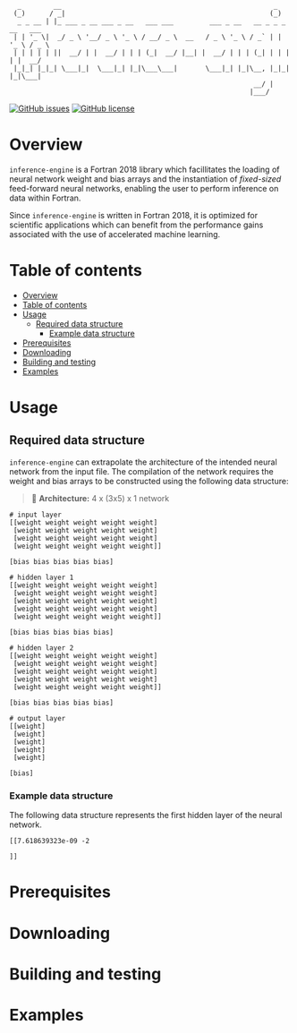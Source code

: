 ```
  _        __                                                     _            
 (_)      / _|                                                   (_)           
  _ _ __ | |_ ___ _ __ ___ _ __   ___ ___         ___ _ __   __ _ _ _ __   ___ 
 | | '_ \|  _/ _ \ '__/ _ \ '_ \ / __/ _ \  __   / _ \ '_ \ / _` | | '_ \ / _ \
 | | | | | ||  __/ | |  __/ | | | (_|  __/ |__| |  __/ | | | (_| | | | | |  __/
 |_|_| |_|_| \___|_|  \___|_| |_|\___\___|       \___|_| |_|\__, |_|_| |_|\___|
                                                             __/ |             
                                                            |___/              
```

[![GitHub issues](https://img.shields.io/github/issues/BerkeleyLab/inference-engine)](https://github.com/BerkeleyLab/inference-engine/issues)
[![GitHub license](https://img.shields.io/github/license/BerkeleyLab/inference-engine)](https://github.com/BerkeleyLab/inference-engine)

# Overview
`inference-engine` is a Fortran 2018 library which facillitates the loading of neural network weight and bias arrays and the instantiation of _fixed-sized_ feed-forward neural networks, enabling the user to perform inference on data within Fortran.

Since `inference-engine` is written in Fortran 2018, it is optimized for scientific applications which can benefit from the performance gains associated with the use of accelerated machine learning.

# Table of contents
- [Overview](#overview)
- [Table of contents](#table-of-contents)
- [Usage](#usage)
  - [Required data structure](#required-data-structure)
    - [Example data structure](#example-data-structure)
- [Prerequisites](#prerequisites)
- [Downloading](#downloading)
- [Building and testing](#building-and-testing)
- [Examples](#examples)

# Usage

## Required data structure
`inference-engine` can extrapolate the architecture of the intended neural network from the input file. The compilation of the network requires the weight and bias arrays to be constructed using the following data structure:

> :construction: **Architecture:** 4 x (3x5) x 1 network

```
# input layer
[[weight weight weight weight weight]
 [weight weight weight weight weight]
 [weight weight weight weight weight]
 [weight weight weight weight weight]]

[bias bias bias bias bias]

# hidden layer 1
[[weight weight weight weight weight]
 [weight weight weight weight weight]
 [weight weight weight weight weight]
 [weight weight weight weight weight]
 [weight weight weight weight weight]]

[bias bias bias bias bias]

# hidden layer 2
[[weight weight weight weight weight]
 [weight weight weight weight weight]
 [weight weight weight weight weight]
 [weight weight weight weight weight]
 [weight weight weight weight weight]]

[bias bias bias bias bias]

# output layer
[[weight]
 [weight]
 [weight]
 [weight]
 [weight]

[bias]
```

### Example data structure
The following data structure represents the first hidden layer of the neural network.
```
[[7.618639323e-09 -2

]]
```

# Prerequisites

# Downloading

# Building and testing

# Examples
